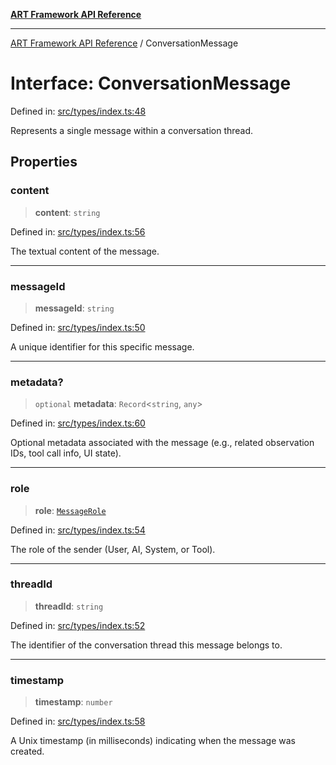 [**ART Framework API Reference**](../README.md)

***

[ART Framework API Reference](../README.md) / ConversationMessage

# Interface: ConversationMessage

Defined in: [src/types/index.ts:48](https://github.com/hashangit/ART/blob/a8524de337702d2ec210d86aff2464ac0aeed73e/src/types/index.ts#L48)

Represents a single message within a conversation thread.

## Properties

### content

> **content**: `string`

Defined in: [src/types/index.ts:56](https://github.com/hashangit/ART/blob/a8524de337702d2ec210d86aff2464ac0aeed73e/src/types/index.ts#L56)

The textual content of the message.

***

### messageId

> **messageId**: `string`

Defined in: [src/types/index.ts:50](https://github.com/hashangit/ART/blob/a8524de337702d2ec210d86aff2464ac0aeed73e/src/types/index.ts#L50)

A unique identifier for this specific message.

***

### metadata?

> `optional` **metadata**: `Record`\<`string`, `any`\>

Defined in: [src/types/index.ts:60](https://github.com/hashangit/ART/blob/a8524de337702d2ec210d86aff2464ac0aeed73e/src/types/index.ts#L60)

Optional metadata associated with the message (e.g., related observation IDs, tool call info, UI state).

***

### role

> **role**: [`MessageRole`](../enumerations/MessageRole.md)

Defined in: [src/types/index.ts:54](https://github.com/hashangit/ART/blob/a8524de337702d2ec210d86aff2464ac0aeed73e/src/types/index.ts#L54)

The role of the sender (User, AI, System, or Tool).

***

### threadId

> **threadId**: `string`

Defined in: [src/types/index.ts:52](https://github.com/hashangit/ART/blob/a8524de337702d2ec210d86aff2464ac0aeed73e/src/types/index.ts#L52)

The identifier of the conversation thread this message belongs to.

***

### timestamp

> **timestamp**: `number`

Defined in: [src/types/index.ts:58](https://github.com/hashangit/ART/blob/a8524de337702d2ec210d86aff2464ac0aeed73e/src/types/index.ts#L58)

A Unix timestamp (in milliseconds) indicating when the message was created.
